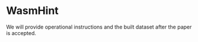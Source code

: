 # WasmHint

We will provide operational instructions and the built dataset after the paper is accepted.
